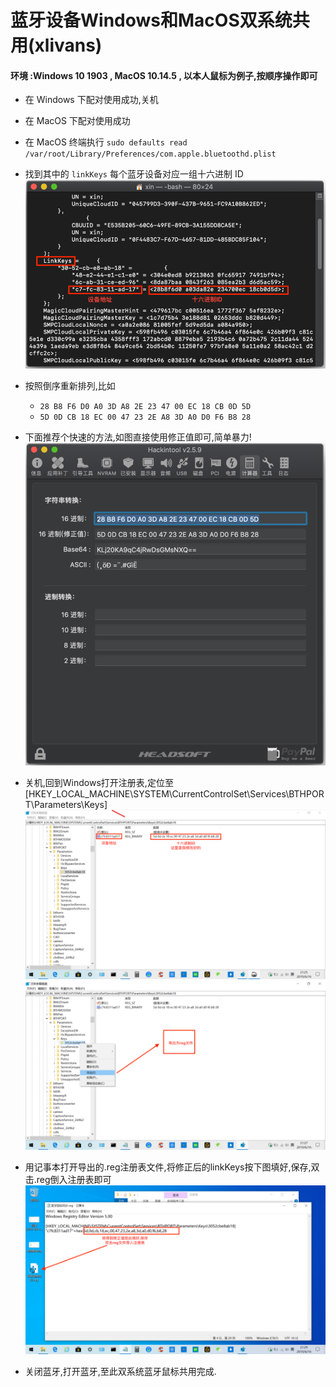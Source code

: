 # 蓝牙设备Windows和MacOS双系统共用(xlivans)

#### 环境 :Windows 10 1903 , MacOS 10.14.5 , 以本人鼠标为例子,按顺序操作即可

+ 在 Windows 下配对使用成功,关机
+ 在 MacOS 下配对使用成功
+ 在 MacOS 终端执行 `sudo defaults read /var/root/Library/Preferences/com.apple.bluetoothd.plist`
+ 找到其中的 `linkKeys` 每个蓝牙设备对应一组十六进制 ID
![ID1](Pictures/Blue/ID1.png) 
+ 按照倒序重新排列,比如
    + `28 B8 F6 D0 A0 3D A8 2E 23 47 00 EC 18 CB 0D 5D`
    + `5D 0D CB 18 EC 00 47 23 2E A8 3D A0 D0 F6 B8 28` 
+ 下面推荐个快速的方法,如图直接使用修正值即可,简单暴力!
  ![ID2](Pictures/Blue/ID2.png)

+ 关机,回到Windows打开注册表,定位至[HKEY_LOCAL_MACHINE\SYSTEM\CurrentControlSet\Services\BTHPORT\Parameters\Keys]
![Reg1](Pictures/Blue/Reg1.png)
![Reg2](Pictures/Blue/Reg2.png) 
+ 用记事本打开导出的.reg注册表文件,将修正后的linkKeys按下图填好,保存,双击.reg倒入注册表即可
![Reg2](Pictures/Blue/Reg3.png) 
+ 关闭蓝牙,打开蓝牙,至此双系统蓝牙鼠标共用完成.